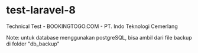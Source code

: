 # test-laravel-8
Technical Test - BOOKINGTOGO.COM - PT. Indo Teknologi Cemerlang

Note: untuk database menggunakan postgreSQL, bisa ambil dari file backup di folder "db_backup"